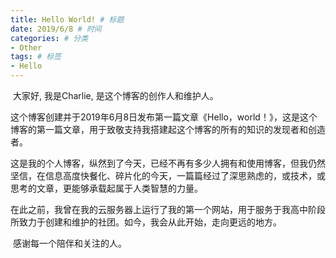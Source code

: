 ```yaml
---
title: Hello World! # 标题
date: 2019/6/8 # 时间
categories: # 分类
- Other
tags: # 标签
- Hello
---
```

​	大家好, 我是Charlie, 是这个博客的创作人和维护人。
<!--more-->

​	这个博客创建并于2019年6月8日发布第一篇文章《Hello，world！》，这是这个博客的第一篇文章，用于致敬支持我搭建起这个博客的所有的知识的发现者和创造者。

​	这是我的个人博客，纵然到了今天，已经不再有多少人拥有和使用博客，但我仍然坚信，在信息高度快餐化、碎片化的今天，一篇篇经过了深思熟虑的，或技术，或思考的文章，更能够承载起属于人类智慧的力量。

​	在此之前，我曾在我的云服务器上运行了我的第一个网站，用于服务于我高中阶段所致力于创建和维护的社团。如今，我会从此开始，走向更远的地方。

​	感谢每一个陪伴和关注的人。

